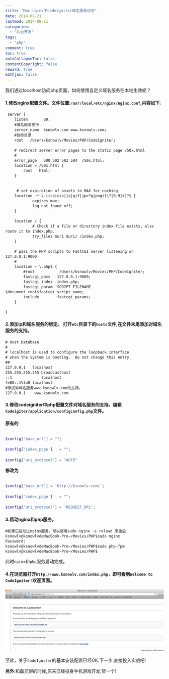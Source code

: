 ```yaml
---
title: "Mac-nginx下codeigniter域名服务访问"
date: 2014-08-21
lastmod: 2014-08-21
categories:
  - "后台开发"
tags:
  - "php"
comment: true
toc: true
autoCollapseToc: false
contentCopyright: false
reward: true
mathjax: false
---
```


我们通过localhost访问php页面，如何使用自定义域名服务在本地生效呢？


#### 1.修改nginx配置文件。文件位置:`/usr/local/etc/nginx/nginx.conf`,内容如下:

     server {
        listen       80;
        #域名服务支持
        server_name  ksnowlv.com www.ksnowlv.com;
        #目标目录
        root   /Users/ksnowlv/Movies/PHP/CodeIgniter;

        # redirect server error pages to the static page /50x.html
        #
        error_page   500 502 503 504  /50x.html;
        location = /50x.html {
            root   html;
        }


         # set expiration of assets to MAX for caching
        location ~* \.(ico|css|js|gif|jpe?g|png)(\?[0-9]+)?$ {
                expires max;
                log_not_found off;
        }

        location / {
                # Check if a file or directory index file exists, else route it to index.php.
                try_files $uri $uri/ /index.php;
        }

        # pass the PHP scripts to FastCGI server listening on 127.0.0.1:9000
        #
        location ~ \.php$ {
            #root           /Users/ksnowlv/Movies/PHP/CodeIgniter;
            fastcgi_pass   127.0.0.1:9000;
            fastcgi_index  index.php;
            fastcgi_param  SCRIPT_FILENAME $document_root$fastcgi_script_name;
            include        fastcgi_params;
        }

    }

#### 2.添加ip和域名服务的绑定。 打开`etc`目录下的`hosts`文件,在文件末尾添加对域名服务的支持。
 
    
    # Host Database
    #
    # localhost is used to configure the loopback interface
    # when the system is booting.  Do not change this entry.
    ##
    127.0.0.1	localhost
    255.255.255.255	broadcasthost
    ::1             localhost 
    fe80::1%lo0	localhost
    #添加对域名服务www.ksnowlv.com的支持。
    127.0.0.1	 www.ksnowlv.com  

#### 3.修改codeigniter中php配置文件对域名服务的支持。编辑`Codeigiter/application/configconfig.php`文件。

**原有的**

``` php

$config['base_url']	= "";

$config['index_page'] 	= "";

$config['uri_protocol']	= "AUTO"

```

**修改为**

``` php

$config['base_url']	= 'http://ksnowlv.com/';

$config['index_page'] 	= "";

$config['uri_protocol']	= 'REQUEST_URI';

```

#### 3.启动nginx和php服务。
    #如果已启动过nginx服务，可以使用sudo nginx -s reload 来重启.
    ksnowlv@ksnowlvdeMacBook-Pro~/Movies/PHP$sudo nginx
    Password:
    ksnowlv@ksnowlvdeMacBook-Pro~/Movies/PHP$sudo php-fpm
    ksnowlv@ksnowlvdeMacBook-Pro~/Movies/PHP$
 此时`nginx`和`php`服务启动完成。
 
#### 4.在浏览器打开`http://www.ksnowlv.com/index.php`，即可看到`Welcome to CodeIgniter!`欢迎页面。
![image](/images/post/2014-08-21-mac-nginx-xia-codeigniteryu-ming-fu-wu-fang-wen/codeigniter_url_page.png) 

至此，关于`CodeIgniter`的基本安装配置已经OK.下一步,直接投入实战吧!

**另外**:和磊兄聊的时候,原来已经投身手机游戏开发,赞一个!

       
      
    
